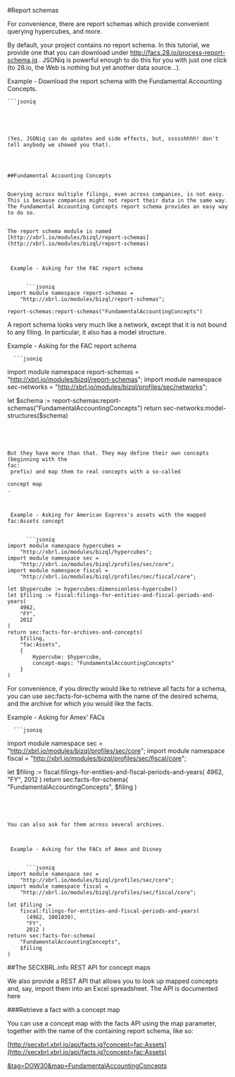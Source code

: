 
  
#Report schemas

  
For convenience, there are report schemas which provide convenient querying hypercubes, and more.

  
By default, your project contains no report schema. In this tutorial, we provide one that you can download
    under 
http://facs.28.io/process-report-schema.jq
. JSONiq is powerful enough to do this for you with
    just one click (to 28.io, the Web is nothing but yet another data source...).

  

 Example - Download the report schema with the Fundamental Accounting Concepts.

    
    ```jsoniq
```

  

  
(Yes, JSONiq can do updates and side effects, but, ssssshhhh! don't tell anybody we showed you that).

  

    
##Fundamental Accounting Concepts

    
Querying across multiple filings, even across companies, is not easy. This is because companies might not report their data in the same way.
The Fundamental Accounting Concepts report schema provides an easy way to do so.

    
The report schema module is named 
[http://xbrl.io/modules/bizql/report-schemas](http://xbrl.io/modules/bizql/report-schemas)

    

 Example - Asking for the FAC report schema

      
      ```jsoniq
import module namespace report-schemas =
    "http://xbrl.io/modules/bizql/report-schemas";

report-schemas:report-schemas("FundamentalAccountingConcepts")
```

    

    
A report schema looks very much like a network, except that it is not bound to any filing. In particular, it also has a model structure.

    

 Example - Asking for the FAC report schema

      
      ```jsoniq
import module namespace report-schemas = "http://xbrl.io/modules/bizql/report-schemas";
import module namespace sec-networks =
    "http://xbrl.io/modules/bizql/profiles/sec/networks";

let $schema := report-schemas:report-schemas("FundamentalAccountingConcepts")
return sec-networks:model-structures($schema)
```

    

    
But they have more than that. They may define their own concepts (beginning with the 
fac:
 prefix) and map them to real concepts with a so-called

concept map
.

    

 Example - Asking for American Express's assets with the mapped fac:Assets concept

      
      ```jsoniq
import module namespace hypercubes =
    "http://xbrl.io/modules/bizql/hypercubes";
import module namespace sec =
    "http://xbrl.io/modules/bizql/profiles/sec/core";
import module namespace fiscal =
    "http://xbrl.io/modules/bizql/profiles/sec/fiscal/core";

let $hypercube := hypercubes:dimensionless-hypercube()
let $filing := fiscal:filings-for-entities-and-fiscal-periods-and-years(
    4962,
    "FY",
    2012
)
return sec:facts-for-archives-and-concepts(
    $filing,
    "fac:Assets",
    {
        Hypercube: $hypercube,
        concept-maps: "FundamentalAccountingConcepts"
    }
)

```

    

    
For convenience, if you directly would like to retrieve all facts for a schema, you can use 
sec:facts-for-schema
 with the name of the
      desired schema, and the archive for which you would like the facts.

    

 Example - Asking for Amex' FACs

      
      ```jsoniq
import module namespace sec =
    "http://xbrl.io/modules/bizql/profiles/sec/core";
import module namespace fiscal =
    "http://xbrl.io/modules/bizql/profiles/sec/fiscal/core";

let $filing :=
    fiscal:filings-for-entities-and-fiscal-periods-and-years(
      4962,
      "FY",
      2012 )
return sec:facts-for-schema(
    "FundamentalAccountingConcepts",
    $filing
)
```

    

    
You can also ask for them across several archives.

    

 Example - Asking for the FACs of Amex and Disney

      
      ```jsoniq
import module namespace sec =
    "http://xbrl.io/modules/bizql/profiles/sec/core";
import module namespace fiscal =
    "http://xbrl.io/modules/bizql/profiles/sec/fiscal/core";

let $filing :=
    fiscal:filings-for-entities-and-fiscal-periods-and-years(
      (4962, 1001039),
      "FY",
      2012 )
return sec:facts-for-schema(
    "FundamentalAccountingConcepts",
    $filing
)
```

    

  

  

    
##The SECXBRL.info REST API for concept maps

    
We also provide a REST API that allows you to look up mapped concepts and, say, import them into an Excel
      spreadsheet. The API is documented 
here

    

      
###Retrieve a fact with a concept map

      
You can use a concept map with the facts API using the 
map
 parameter, together with the name of the containing report schema, like so:
      

      
[http://secxbrl.xbrl.io/api/facts.jq?concept=fac:Assets](http://secxbrl.xbrl.io/api/facts.jq?concept=fac:Assets)

        
[&tag=DOW30&map=FundamentalAccountingConcepts](&tag=DOW30&map=FundamentalAccountingConcepts)

    

  

